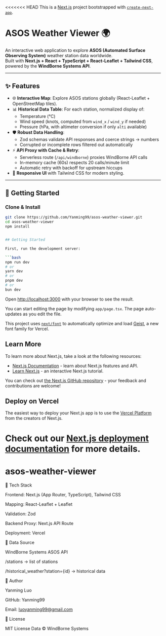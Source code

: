 <<<<<<< HEAD
This is a [Next.js](https://nextjs.org) project bootstrapped with [`create-next-app`](https://nextjs.org/docs/app/api-reference/cli/create-next-app).
# ASOS Weather Viewer 🌍

An interactive web application to explore **ASOS (Automated Surface Observing System)** weather station data worldwide.  
Built with **Next.js + React + TypeScript + React-Leaflet + Tailwind CSS**, powered by the **WindBorne Systems API**.

---

## ✨ Features

- 🌐 **Interactive Map**: Explore ASOS stations globally (React-Leaflet + OpenStreetMap tiles).  
- 📊 **Historical Data Table**: For each station, normalized display of:
  - Temperature (°C)  
  - Wind speed (knots, computed from `wind_x` / `wind_y` if needed)  
  - Pressure (hPa, with altimeter conversion if only `alti` available)  
- 🛡️ **Robust Data Handling**:
  - Zod schemas validate API responses and coerce strings → numbers  
  - Corrupted or incomplete rows filtered out automatically  
- ⚡ **API Proxy with Cache & Retry**:
  - Serverless route (`/api/windborne`) proxies WindBorne API calls  
  - In-memory cache (60s) respects 20 calls/minute limit  
  - Automatic retry with backoff for upstream hiccups  
- 📱 **Responsive UI** with Tailwind CSS for modern styling.

---

## 🚀 Getting Started

### Clone & Install
```bash
git clone https://github.com/Yanming99/asos-weather-viewer.git
cd asos-weather-viewer
npm install


## Getting Started

First, run the development server:

```bash
npm run dev
# or
yarn dev
# or
pnpm dev
# or
bun dev
```

Open [http://localhost:3000](http://localhost:3000) with your browser to see the result.

You can start editing the page by modifying `app/page.tsx`. The page auto-updates as you edit the file.

This project uses [`next/font`](https://nextjs.org/docs/app/building-your-application/optimizing/fonts) to automatically optimize and load [Geist](https://vercel.com/font), a new font family for Vercel.

## Learn More

To learn more about Next.js, take a look at the following resources:

- [Next.js Documentation](https://nextjs.org/docs) - learn about Next.js features and API.
- [Learn Next.js](https://nextjs.org/learn) - an interactive Next.js tutorial.

You can check out [the Next.js GitHub repository](https://github.com/vercel/next.js) - your feedback and contributions are welcome!

## Deploy on Vercel

The easiest way to deploy your Next.js app is to use the [Vercel Platform](https://vercel.com/new?utm_medium=default-template&filter=next.js&utm_source=create-next-app&utm_campaign=create-next-app-readme) from the creators of Next.js.

Check out our [Next.js deployment documentation](https://nextjs.org/docs/app/building-your-application/deploying) for more details.
=======
# asos-weather-viewer

🔧 Tech Stack

Frontend: Next.js (App Router, TypeScript), Tailwind CSS

Mapping: React-Leaflet + Leaflet

Validation: Zod

Backend Proxy: Next.js API Route

Deployment: Vercel

📡 Data Source

WindBorne Systems ASOS API

/stations → list of stations

/historical_weather?station={id} → historical data

👤 Author

Yanming Luo

GitHub: Yanming99

Email: luoyanming99@gmail.com

📜 License

MIT License
Data © WindBorne Systems
